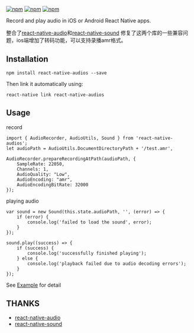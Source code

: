 [![npm](https://img.shields.io/npm/v/react-native-audios.svg)](https://www.npmjs.com/package/react-native-audios)
[![npm](https://img.shields.io/npm/dm/react-native-audios.svg)](https://www.npmjs.com/package/react-native-audios)
[![npm](https://img.shields.io/npm/l/react-native-audios.svg)](https://www.npmjs.com/package/react-native-audios)

Record and play audio in iOS or Android React Native apps.

整合了[react-native-audio](https://github.com/jsierles/react-native-audio)和[react-native-sound](https://github.com/zmxv/react-native-sound)
修复了这两个库的一些兼容问题，ios端增加了转码功能，可以支持录播amr格式。

## Installation

```
npm install react-native-audios --save
```

Then link it automatically using:

```
react-native link react-native-audios
```

## Usage

record

```
import { AudioRecorder, AudioUtils, Sound } from 'react-native-audios';
let audioPath = AudioUtils.DocumentDirectoryPath + '/test.amr',

AudioRecorder.prepareRecordingAtPath(audioPath, {
	SampleRate: 22050,
	Channels: 1,
	AudioQuality: "Low",
	AudioEncoding: "amr",
	AudioEncodingBitRate: 32000
});
```

playing audio

```
var sound = new Sound(this.state.audioPath, '', (error) => {
	if (error) {
		console.log('failed to load the sound', error);
	}
});

sound.play((success) => {
	if (success) {
		console.log('successfully finished playing');
	} else {
		console.log('playback failed due to audio decoding errors');
	}
});
```

See [Example](https://github.com/dermvpure/react-native-audios/tree/master/Example) for detail

## THANKS

- [react-native-audio](https://github.com/jsierles/react-native-audio)
- [react-native-sound](https://github.com/zmxv/react-native-sound)
